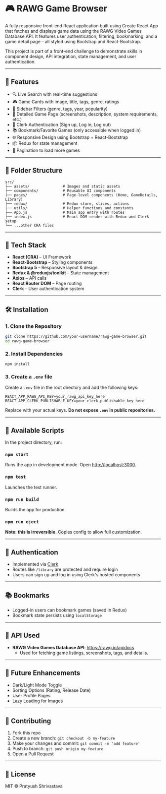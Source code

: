 # 🎮 RAWG Game Browser

A fully responsive front-end React application built using Create React App that fetches and displays game data using the RAWG Video Games Database API. It features user authentication, filtering, bookmarking, and a game detail page – all styled using Bootstrap and React-Bootstrap. 

This project is part of a front-end challenge to demonstrate skills in component design, API integration, state management, and user authentication.

---

## 🚀 Features

- 🔍 Live Search with real-time suggestions
- 🎮 Game Cards with image, title, tags, genre, ratings
- 🧭 Sidebar Filters (genre, tags, year, popularity)
- 📄 Detailed Game Page (screenshots, description, system requirements, etc.)
- 🔐 Clerk Authentication (Sign up, Log in, Log out)
- 📚 Bookmark/Favorite Games (only accessible when logged in)
- 🌐 Responsive Design using Bootstrap + React-Bootstrap
- 📦 Redux for state management
- 📄 Pagination to load more games

---

## 📁 Folder Structure

```
src/
├── assets/               # Images and static assets
├── components/           # Reusable UI components
├── pages/                # Page-level components (Home, GameDetails, Library)
├── redux/                # Redux store, slices, actions
├── utils/                # Helper functions and constants
├── App.js                # Main app entry with routes
├── index.js              # React DOM render with Redux and Clerk setup
└── ...other CRA files
```

---

## 🧩 Tech Stack

- **React (CRA)** – UI Framework
- **React-Bootstrap** – Styling components
- **Bootstrap 5** – Responsive layout & design
- **Redux & @reduxjs/toolkit** – State management
- **Axios** – API calls
- **React Router DOM** – Page routing
- **Clerk** – User authentication system

---

## 🛠️ Installation

### 1. Clone the Repository

```bash
git clone https://github.com/your-username/rawg-game-browser.git
cd rawg-game-browser
```

### 2. Install Dependencies

```bash
npm install
```

### 3. Create a `.env` file

Create a `.env` file in the root directory and add the following keys:

```
REACT_APP_RAWG_API_KEY=your_rawg_api_key_here
REACT_APP_CLERK_PUBLISHABLE_KEY=your_clerk_publishable_key_here
```

Replace with your actual keys. **Do not expose `.env` in public repositories.**

---

## 🧪 Available Scripts

In the project directory, run:

### `npm start`

Runs the app in development mode. Open [http://localhost:3000](http://localhost:3000).

### `npm test`

Launches the test runner.

### `npm run build`

Builds the app for production.

### `npm run eject`

**Note: this is irreversible.** Copies config to allow full customization.

---

## 🔐 Authentication

- Implemented via [Clerk](https://clerk.dev)
- Routes like `/library` are protected and require login
- Users can sign up and log in using Clerk's hosted components

---

## 📚 Bookmarks

- Logged-in users can bookmark games (saved in Redux)
- Bookmark state persists using `localStorage`

---

## 📌 API Used

- **RAWG Video Games Database API**: https://rawg.io/apidocs
  - Used for fetching game listings, screenshots, tags, and details.

---

## 🧠 Future Enhancements

- Dark/Light Mode Toggle
- Sorting Options (Rating, Release Date)
- User Profile Pages
- Lazy Loading for Images

---

## 🤝 Contributing

1. Fork this repo
2. Create a new branch: `git checkout -b my-feature`
3. Make your changes and commit: `git commit -m 'add feature'`
4. Push to branch: `git push origin my-feature`
5. Open a Pull Request

---

## 📄 License

MIT © Pratyush Shrivastava